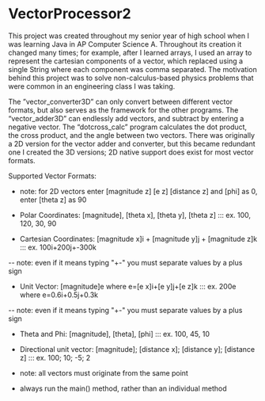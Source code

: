 # VectorProcessor2
This project was created throughout my senior year of high school when I was learning Java in AP Computer Science A. Throughout its creation it changed many times; for example, after I learned arrays, I used an array to represent the cartesian components of a vector, which replaced using a single String where each component was comma separated. The motivation behind this project was to solve non-calculus-based physics problems that were common in an engineering class I was taking. 

The ”vector_converter3D” can only convert between different vector formats, but also serves as the framework for the other programs. The “vector_adder3D” can endlessly add vectors, and subtract by entering a negative vector. The “dotcross_calc” program calculates the dot product, the cross product, and the angle between two vectors. There was originally a 2D version for the vector adder and converter, but this became redundant one I created the 3D versions; 2D native support does exist for most vector formats. 




Supported Vector Formats:

- note: for 2D vectors enter [magnitude z] [e z] [distance z] and [phi] as 0, enter [theta z] as 90

- Polar Coordinates: [magnitude], [theta x], [theta y], [theta z] ::: ex. 100, 120, 30, 90

- Cartesian Coordinates: [magnitude x]i + [magnitude y]j + [magnitude z]k ::: ex. 100i+200j+-300k

-- note: even if it means typing "+-" you must separate values by a plus sign

- Unit Vector: [magnitude]e where e=[e x]i+[e y]j+[e z]k ::: ex. 200e where e=0.6i+0.5j+0.3k

-- note: even if it means typing "+-" you must separate values by a plus sign

- Theta and Phi: [magnitude], [theta], [phi] ::: ex. 100, 45, 10

- Directional unit vector: [magnitude]; [distance x]; [distance y]; [distance z] ::: ex. 100; 10; -5; 2

- note: all vectors must originate from the same point

- always run the main() method, rather than an individual method
